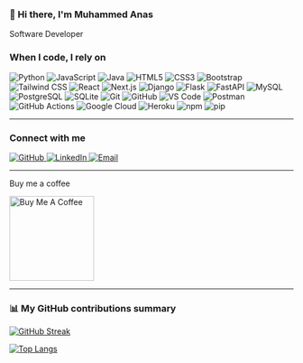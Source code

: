 ### 👋 Hi there, I'm Muhammed Anas  
Software Developer

<h3>When I code, I rely on</h3>
<p>
  <img alt="Python" src="https://img.shields.io/badge/-Python-3776AB?style=flat-square&logo=python&logoColor=white" />
  <img alt="JavaScript" src="https://img.shields.io/badge/-JavaScript-F7DF1E?style=flat-square&logo=javascript&logoColor=black" />
  <img alt="Java" src="https://img.shields.io/badge/-Java-007396?style=flat-square&logo=java&logoColor=white" />
  <img alt="HTML5" src="https://img.shields.io/badge/-HTML5-E34F26?style=flat-square&logo=html5&logoColor=white" />
  <img alt="CSS3" src="https://img.shields.io/badge/-CSS3-1572B6?style=flat-square&logo=css3&logoColor=white" />
  <img alt="Bootstrap" src="https://img.shields.io/badge/-Bootstrap-7952B3?style=flat-square&logo=bootstrap&logoColor=white" />
  <img alt="Tailwind CSS" src="https://img.shields.io/badge/-Tailwind_CSS-06B6D4?style=flat-square&logo=tailwind-css&logoColor=white" />
  <img alt="React" src="https://img.shields.io/badge/-React-61DAFB?style=flat-square&logo=react&logoColor=black" />
  <img alt="Next.js" src="https://img.shields.io/badge/-Next.js-000000?style=flat-square&logo=next.js&logoColor=white" />
  <img alt="Django" src="https://img.shields.io/badge/-Django-092E20?style=flat-square&logo=django&logoColor=white" />
  <img alt="Flask" src="https://img.shields.io/badge/-Flask-000000?style=flat-square&logo=flask&logoColor=white" />
  <img alt="FastAPI" src="https://img.shields.io/badge/-FastAPI-009688?style=flat-square&logo=fastapi&logoColor=white" />
  <img alt="MySQL" src="https://img.shields.io/badge/-MySQL-4479A1?style=flat-square&logo=mysql&logoColor=white" />
  <img alt="PostgreSQL" src="https://img.shields.io/badge/-PostgreSQL-336791?style=flat-square&logo=postgresql&logoColor=white" />
  <img alt="SQLite" src="https://img.shields.io/badge/-SQLite-003B57?style=flat-square&logo=sqlite&logoColor=white" />
  <img alt="Git" src="https://img.shields.io/badge/-Git-F05032?style=flat-square&logo=git&logoColor=white" />
  <img alt="GitHub" src="https://img.shields.io/badge/-GitHub-181717?style=flat-square&logo=github&logoColor=white" />
  <img alt="VS Code" src="https://img.shields.io/badge/-VS_Code-007ACC?style=flat-square&logo=visual-studio-code&logoColor=white" />
  <img alt="Postman" src="https://img.shields.io/badge/-Postman-FF6C37?style=flat-square&logo=postman&logoColor=white" />
  <img alt="GitHub Actions" src="https://img.shields.io/badge/-GitHub_Actions-2088FF?style=flat-square&logo=github-actions&logoColor=white" />
  <img alt="Google Cloud" src="https://img.shields.io/badge/-Google_Cloud-4285F4?style=flat-square&logo=google-cloud&logoColor=white" />
  <img alt="Heroku" src="https://img.shields.io/badge/-Heroku-430098?style=flat-square&logo=heroku&logoColor=white" />
  <img alt="npm" src="https://img.shields.io/badge/-NPM-CB3837?style=flat-square&logo=npm&logoColor=white" />
  <img alt="pip" src="https://img.shields.io/badge/-pip-3776AB?style=flat-square&logo=pypi&logoColor=white" />
</p>

---

<h3>Connect with me</h3>
<p>
  <a href="https://github.com/Muhammed-anas" target="_blank" rel="noopener noreferrer">
    <img alt="GitHub" src="https://img.shields.io/badge/GitHub-181717?style=flat-square&logo=github&logoColor=white" />
  </a>
  <a href="https://www.linkedin.com/in/muhammed-anas" target="_blank" rel="noopener noreferrer">
    <img alt="LinkedIn" src="https://img.shields.io/badge/LinkedIn-0A66C2?style=flat-square&logo=linkedin&logoColor=white" />
  </a>
  <a href="mailto:muhammedanas6282@gmail.com" target="_blank" rel="noopener noreferrer">
    <img alt="Email" src="https://img.shields.io/badge/Email-D14836?style=flat-square&logo=gmail&logoColor=white" />
  </a>
</p>

---

Buy me a coffee

<a href="https://www.buymeacoffee.com/Muhammed_Anas" target="_blank"><img src="https://cdn.buymeacoffee.com/buttons/v2/default-red.png" alt="Buy Me A Coffee" width="150" ></a>

---

<h3> 📊 My GitHub contributions summary</h3>

[![GitHub Streak](https://streak-stats.demolab.com/?user=Muhammed-anas&theme=highcontrast&cache_seconds=1800)](https://git.io/streak-stats)

[![Top Langs](https://github-readme-stats.vercel.app/api/top-langs/?username=Muhammed-anas&layout=compact&cache_seconds=1800)](https://github.com/Muhammed-anas)
